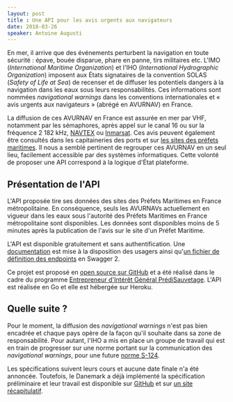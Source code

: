 ```yaml
---
layout: post
title : Une API pour les avis urgents aux navigateurs
date: 2018-03-26
speaker: Antoine Augusti
---
```


En mer, il arrive que des événements perturbent la navigation en toute sécurité : épave, bouée disparue, phare en panne, tirs militaires etc. L'IMO (*International Maritime Organization*) et l'IHO (*International Hydrographic Organization*) imposent aux États signataires de la convention SOLAS (*Safety of Life at Sea*) de recenser et de diffuser les potentiels dangers à la navigation dans les eaux sous leurs responsabilités. Ces informations sont nommées *navigational warnings* dans les conventions internationales et « avis urgents aux navigateurs » (abrégé en AVURNAV) en France.

La diffusion de ces AVURNAV en France est assurée en mer par VHF, notamment par les sémaphores, après appel sur le canal 16 ou sur la fréquence 2 182 kHz, [NAVTEX][1] ou [Inmarsat][2]. Ces avis peuvent également être consultés dans les capitaineries des ports et sur [les sites des préfets maritimes][4]. Il nous a semblé pertinent de regrouper ces AVURNAV en un seul lieu, facilement accessible par des systèmes informatiques. Cette volonté de proposer une API correspond à la logique d'État plateforme.

## Présentation de l'API

L'API proposée tire ses données des sites des Préfets Maritimes en France métropolitaine. En conséquence, seuls les AVURNAVs actuellement en vigueur dans les eaux sous l'autorité des Préfets Maritimes en France métropolitaine sont disponibles. Les données sont disponibles moins de 5 minutes après la publication de l'avis sur le site d'un Préfet Maritime.

L'API est disponible gratuitement et sans authentification. Une [documentation][5] est mise à la disposition des usagers ainsi qu'[un fichier de définition des endpoints][6] en Swagger 2.

Ce projet est proposé en [open source sur GitHub][7] et a été réalisé dans le cadre du programme [Entrepreneur d'Intérêt Général PrédiSauvetage][8]. L'API est réalisée en Go et elle est hébergée sur Heroku.

## Quelle suite ?

Pour le moment, la diffusion des *navigational warnings* n'est pas bien encadrée et chaque pays opère de la façon qu'il souhaite dans sa zone de responsabilité. Pour autant, l'IHO a mis en place un groupe de travail qui est en train de progresser sur une norme portant sur la communication des *navigational warnings*, pour une future [norme S-124][9].

Les spécifications suivent leurs cours et aucune date finale n'a été annoncée. Toutefois, le Danemark a déjà implémenté la spécification préliminaire et leur travail est disponible sur [GitHub][10] et sur [un site récapitulatif][11].

[1]: https://www.wikiwand.com/fr/Navtex
[2]: https://www.wikiwand.com/fr/Inmarsat
[3]: https://www.premar-atlantique.gouv.fr
[4]: https://www.premar-atlantique.gouv.fr
[5]: https://antoineaugusti.github.io/avurnav-api/
[6]: https://github.com/AntoineAugusti/avurnav-api/blob/master/docs.yml
[7]: https://github.com/AntoineAugusti/avurnav-api
[8]: https://entrepreneur-interet-general.etalab.gouv.fr/defi/2017/09/26/donneesauvetagemaritime/
[9]: http://iho.int/srv1/index.php?option=com_content&view=article&id=611&Itemid=850&lang=en
[10]: https://github.com/NiordOrg
[11]: http://docs.niord.org
